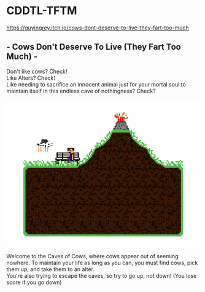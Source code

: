 # CDDTL-TFTM
https://guyingrey.itch.io/cows-dont-deserve-to-live-they-fart-too-much
## - Cows Don't Deserve To Live (They Fart Too Much) -

Don't like cows? Check!  
Like Alters? Check!  
Like needing to sacrifice an innocent animal just for your mortal soul to maintain itself in this endless cave of nothingness? Check?  


![Woops, the image is not available.](https://github.com/GuyInGrey/CDDTL-TFTM/blob/master/Island.png)

Welcome to the Caves of Cows, where cows appear out of seeming nowhere. To maintain your life as long as you can, you must find cows, pick them up, and take them to an alter.  
You're also trying to escape the caves, so try to go up, not down! (You lose score if you go down)  
